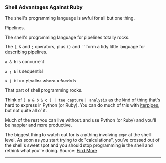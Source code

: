 
### Shell Advantages Against Ruby

The shell's programming language is awful for all but one thing.

Pipelines.

The shell's programming language for pipelines totally rocks.

The `|`, `&` and `;` operators, plus `()` and ``` form a tidy little language for describing pipelines.

`a & b` is concurrent

`a ; b` is sequential

`a | b` is a pipeline where a feeds b

That part of shell programming rocks.

Think of `( a & b & c ) | tee capture | analysis` as the kind of thing that's hard to express in Python (or Ruby). You can do much of this with [iterpipes](http://pypi.python.org/pypi/iterpipes), but not quite all of it.

Much of the rest you can live without, and use Python (or Ruby) and you'll be happier and more productive.

The biggest thing to watch out for is anything involving `expr` at the shell level. As soon as you start trying to do "calculations", you've crossed out of the shell's sweet spot and you should stop programming in the shell and rethink what you're doing.
Source: [Find More](https://stackoverflow.com/questions/2342894/why-and-when-to-use-the-shell-instead-of-ruby)

---
